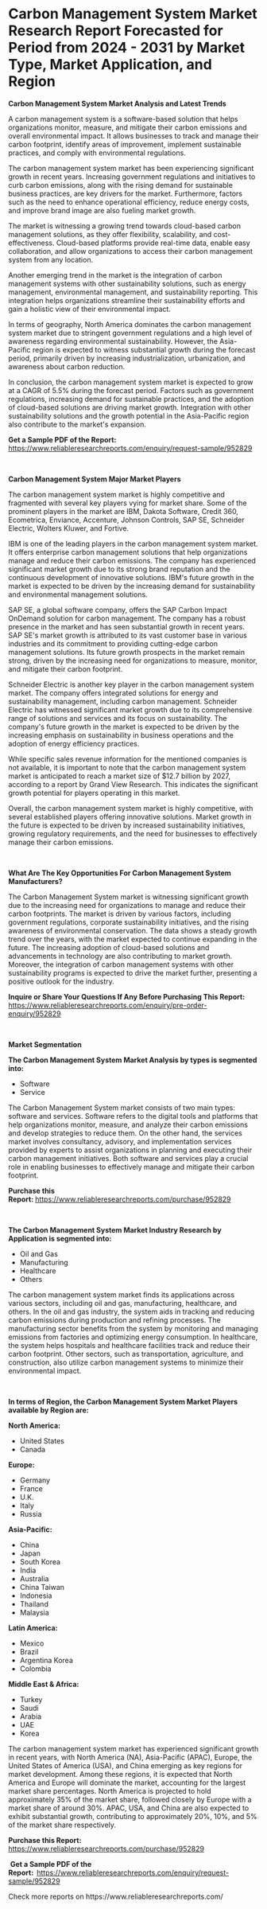 <p><h1>Carbon Management System Market Research Report Forecasted for Period from 2024 -  2031 by Market Type, Market Application, and Region</h1></p><p><strong>Carbon Management System Market Analysis and Latest Trends</strong></p>
<p><p>A carbon management system is a software-based solution that helps organizations monitor, measure, and mitigate their carbon emissions and overall environmental impact. It allows businesses to track and manage their carbon footprint, identify areas of improvement, implement sustainable practices, and comply with environmental regulations.</p><p>The carbon management system market has been experiencing significant growth in recent years. Increasing government regulations and initiatives to curb carbon emissions, along with the rising demand for sustainable business practices, are key drivers for the market. Furthermore, factors such as the need to enhance operational efficiency, reduce energy costs, and improve brand image are also fueling market growth.</p><p>The market is witnessing a growing trend towards cloud-based carbon management solutions, as they offer flexibility, scalability, and cost-effectiveness. Cloud-based platforms provide real-time data, enable easy collaboration, and allow organizations to access their carbon management system from any location.</p><p>Another emerging trend in the market is the integration of carbon management systems with other sustainability solutions, such as energy management, environmental management, and sustainability reporting. This integration helps organizations streamline their sustainability efforts and gain a holistic view of their environmental impact.</p><p>In terms of geography, North America dominates the carbon management system market due to stringent government regulations and a high level of awareness regarding environmental sustainability. However, the Asia-Pacific region is expected to witness substantial growth during the forecast period, primarily driven by increasing industrialization, urbanization, and awareness about carbon reduction.</p><p>In conclusion, the carbon management system market is expected to grow at a CAGR of 5.5% during the forecast period. Factors such as government regulations, increasing demand for sustainable practices, and the adoption of cloud-based solutions are driving market growth. Integration with other sustainability solutions and the growth potential in the Asia-Pacific region also contribute to the market's expansion.</p></p>
<p><strong>Get a Sample PDF of the Report:&nbsp;</strong> <a href="https://www.reliableresearchreports.com/enquiry/request-sample/952829">https://www.reliableresearchreports.com/enquiry/request-sample/952829</a></p>
<p>&nbsp;</p>
<p><strong>Carbon Management System Major Market Players</strong></p>
<p><p>The carbon management system market is highly competitive and fragmented with several key players vying for market share. Some of the prominent players in the market are IBM, Dakota Software, Credit 360, Ecometrica, Enviance, Accenture, Johnson Controls, SAP SE, Schneider Electric, Wolters Kluwer, and Fortive.</p><p>IBM is one of the leading players in the carbon management system market. It offers enterprise carbon management solutions that help organizations manage and reduce their carbon emissions. The company has experienced significant market growth due to its strong brand reputation and the continuous development of innovative solutions. IBM's future growth in the market is expected to be driven by the increasing demand for sustainability and environmental management solutions.</p><p>SAP SE, a global software company, offers the SAP Carbon Impact OnDemand solution for carbon management. The company has a robust presence in the market and has seen substantial growth in recent years. SAP SE's market growth is attributed to its vast customer base in various industries and its commitment to providing cutting-edge carbon management solutions. Its future growth prospects in the market remain strong, driven by the increasing need for organizations to measure, monitor, and mitigate their carbon footprint.</p><p>Schneider Electric is another key player in the carbon management system market. The company offers integrated solutions for energy and sustainability management, including carbon management. Schneider Electric has witnessed significant market growth due to its comprehensive range of solutions and services and its focus on sustainability. The company's future growth in the market is expected to be driven by the increasing emphasis on sustainability in business operations and the adoption of energy efficiency practices.</p><p>While specific sales revenue information for the mentioned companies is not available, it is important to note that the carbon management system market is anticipated to reach a market size of $12.7 billion by 2027, according to a report by Grand View Research. This indicates the significant growth potential for players operating in this market.</p><p>Overall, the carbon management system market is highly competitive, with several established players offering innovative solutions. Market growth in the future is expected to be driven by increased sustainability initiatives, growing regulatory requirements, and the need for businesses to effectively manage their carbon emissions.</p></p>
<p>&nbsp;</p>
<p><strong>What Are The Key Opportunities For Carbon Management System Manufacturers?</strong></p>
<p><p>The Carbon Management System market is witnessing significant growth due to the increasing need for organizations to manage and reduce their carbon footprints. The market is driven by various factors, including government regulations, corporate sustainability initiatives, and the rising awareness of environmental conservation. The data shows a steady growth trend over the years, with the market expected to continue expanding in the future. The increasing adoption of cloud-based solutions and advancements in technology are also contributing to market growth. Moreover, the integration of carbon management systems with other sustainability programs is expected to drive the market further, presenting a positive outlook for the industry.</p></p>
<p><strong>Inquire or Share Your Questions If Any Before Purchasing This Report:</strong> <a href="https://www.reliableresearchreports.com/enquiry/pre-order-enquiry/952829">https://www.reliableresearchreports.com/enquiry/pre-order-enquiry/952829</a></p>
<p>&nbsp;</p>
<p><strong>Market Segmentation</strong></p>
<p><strong>The Carbon Management System Market Analysis by types is segmented into:</strong></p>
<p><ul><li>Software</li><li>Service</li></ul></p>
<p><p>The Carbon Management System market consists of two main types: software and services. Software refers to the digital tools and platforms that help organizations monitor, measure, and analyze their carbon emissions and develop strategies to reduce them. On the other hand, the services market involves consultancy, advisory, and implementation services provided by experts to assist organizations in planning and executing their carbon management initiatives. Both software and services play a crucial role in enabling businesses to effectively manage and mitigate their carbon footprint.</p></p>
<p><strong>Purchase this Report:&nbsp;</strong><a href="https://www.reliableresearchreports.com/purchase/952829">https://www.reliableresearchreports.com/purchase/952829</a></p>
<p>&nbsp;</p>
<p><strong>The Carbon Management System Market Industry Research by Application is segmented into:</strong></p>
<p><ul><li>Oil and Gas</li><li>Manufacturing</li><li>Healthcare</li><li>Others</li></ul></p>
<p><p>The carbon management system market finds its applications across various sectors, including oil and gas, manufacturing, healthcare, and others. In the oil and gas industry, the system aids in tracking and reducing carbon emissions during production and refining processes. The manufacturing sector benefits from the system by monitoring and managing emissions from factories and optimizing energy consumption. In healthcare, the system helps hospitals and healthcare facilities track and reduce their carbon footprint. Other sectors, such as transportation, agriculture, and construction, also utilize carbon management systems to minimize their environmental impact.</p></p>
<p>&nbsp;</p>
<p><strong>In terms of Region, the Carbon Management System Market Players available by Region are:</strong></p>
<p>
    <p> <strong> North America: </strong>
        <ul>
            <li>United States</li>
            <li>Canada</li>
        </ul>
        </p> 
    <p> <strong> Europe: </strong>
        <ul>
            <li>Germany</li>
            <li>France</li>
            <li>U.K.</li>
            <li>Italy</li>
            <li>Russia</li>
        </ul>
        </p> 
    <p> <strong> Asia-Pacific: </strong>
        <ul>
            <li>China</li>
            <li>Japan</li>
            <li>South Korea</li>
            <li>India</li>
            <li>Australia</li>
            <li>China Taiwan</li>
            <li>Indonesia</li>
            <li>Thailand</li>
            <li>Malaysia</li>
        </ul>
        </p> 
    <p> <strong> Latin America: </strong>
        <ul>
            <li>Mexico</li>
            <li>Brazil</li>
            <li>Argentina Korea</li>
            <li>Colombia</li>
        </ul>
        </p> 
    <p> <strong> Middle East & Africa: </strong>
        <ul>
            <li>Turkey</li>
            <li>Saudi</li>
            <li>Arabia</li>
            <li>UAE</li>
            <li>Korea</li>
        </ul>
    </p>
    </p>
<p><p>The carbon management system market has experienced significant growth in recent years, with North America (NA), Asia-Pacific (APAC), Europe, the United States of America (USA), and China emerging as key regions for market development. Among these regions, it is expected that North America and Europe will dominate the market, accounting for the largest market share percentages. North America is projected to hold approximately 35% of the market share, followed closely by Europe with a market share of around 30%. APAC, USA, and China are also expected to exhibit substantial growth, contributing to approximately 20%, 10%, and 5% of the market share respectively.</p></p>
<p><strong>Purchase this Report: </strong><a href="https://www.reliableresearchreports.com/purchase/952829">https://www.reliableresearchreports.com/purchase/952829</a></p>
<p>&nbsp;<strong>Get a Sample PDF of the Report:&nbsp;&nbsp;</strong><a href="https://www.reliableresearchreports.com/enquiry/request-sample/952829">https://www.reliableresearchreports.com/enquiry/request-sample/952829</a></p>
<p><strong></strong></p>
<p>Check more reports on https://www.reliableresearchreports.com/</p>